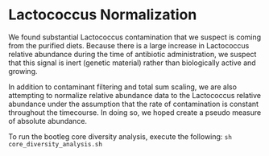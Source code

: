 # Lactococcus Normalization
We found substantial Lactococcus contamination that we suspect is coming from the purified diets.
Because there is a large increase in Lactococcus relative abundance during the time of antibiotic administration,
we suspect that this signal is inert (genetic material) rather than biologically active and growing.

In addition to contaminant filtering and total sum scaling, we are also attempting to normalize relative abundance
data to the Lactococcus relative abundance under the assumption that the rate of contamination is constant throughout
the timecourse. In doing so, we hoped create a pseudo measure of absolute abundance.

To run the bootleg core diversity analysis, execute the following:
`sh core_diversity_analysis.sh`

